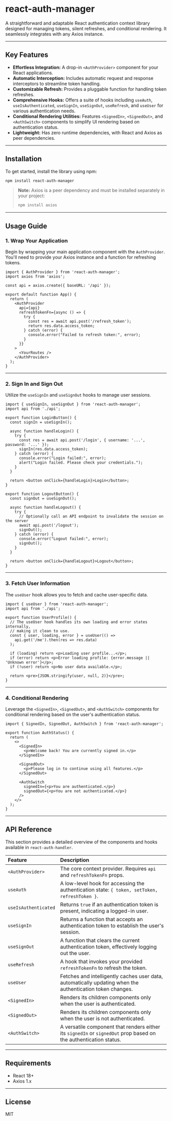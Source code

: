 # react-auth-manager

A straightforward and adaptable React authentication context library designed for managing tokens, silent refreshes, and conditional rendering. It seamlessly integrates with any Axios instance.

---

## Key Features

* **Effortless Integration:** A drop-in `<AuthProvider>` component for your React applications.
* **Automatic Interception:** Includes automatic request and response interceptors to streamline token handling.
* **Customizable Refresh:** Provides a pluggable function for handling token refreshes.
* **Comprehensive Hooks:** Offers a suite of hooks including `useAuth`, `useIsAuthenticated`, `useSignIn`, `useSignOut`, `useRefresh`, and `useUser` for various authentication needs.
* **Conditional Rendering Utilities:** Features `<SignedIn>`, `<SignedOut>`, and `<AuthSwitch>` components to simplify UI rendering based on authentication status.
* **Lightweight:** Has zero runtime dependencies, with React and Axios as peer dependencies.

---

## Installation

To get started, install the library using npm:

```bash
npm install react-auth-manager
````

> **Note:** Axios is a peer dependency and must be installed separately in your project:
>
> ```bash
> npm install axios
> ```

-----

## Usage Guide

### 1\. Wrap Your Application

Begin by wrapping your main application component with the `AuthProvider`. You'll need to provide your Axios instance and a function for refreshing tokens.

```tsx
import { AuthProvider } from 'react-auth-manager';
import axios from 'axios';

const api = axios.create({ baseURL: '/api' });

export default function App() {
  return (
    <AuthProvider
      api={api}
      refreshTokenFn={async () => {
        try {
          const res = await api.post('/refresh_token');
          return res.data.access_token;
        } catch (error) {
          console.error("Failed to refresh token:", error);
        }
      }}
    >
      <YourRoutes />
    </AuthProvider>
  );
}
```

-----

### 2\. Sign In and Sign Out

Utilize the `useSignIn` and `useSignOut` hooks to manage user sessions.

```tsx
import { useSignIn, useSignOut } from 'react-auth-manager';
import api from './api';

export function LoginButton() {
  const signIn = useSignIn();

  async function handleLogin() {
    try {
      const res = await api.post('/login', { username: '...', password: '...' });
      signIn(res.data.access_token);
    } catch (error) {
      console.error("Login failed:", error);
      alert("Login failed. Please check your credentials.");
    }
  }

  return <button onClick={handleLogin}>Login</button>;
}

export function LogoutButton() {
  const signOut = useSignOut();
  
  async function handleLogout() {
    try {
      // Optionally call an API endpoint to invalidate the session on the server
      await api.post('/logout'); 
      signOut();
    } catch (error) {
      console.error("Logout failed:", error);
      signOut(); 
    }
  }

  return <button onClick={handleLogout}>Logout</button>;
}
```

-----

### 3\. Fetch User Information

The `useUser` hook allows you to fetch and cache user-specific data.

```tsx
import { useUser } from 'react-auth-manager';
import api from './api';

export function UserProfile() {
  // The useUser hook handles its own loading and error states internally,
  // making it clean to use.
  const { user, loading, error } = useUser(() =>
    api.get('/me').then(res => res.data)
  );

  if (loading) return <p>Loading user profile...</p>;
  if (error) return <p>Error loading profile: {error.message || 'Unknown error'}</p>;
  if (!user) return <p>No user data available.</p>; 

  return <pre>{JSON.stringify(user, null, 2)}</pre>;
}
```

-----

### 4\. Conditional Rendering

Leverage the `<SignedIn>`, `<SignedOut>`, and `<AuthSwitch>` components for conditional rendering based on the user's authentication status.

```tsx
import { SignedIn, SignedOut, AuthSwitch } from 'react-auth-manager';

export function AuthStatus() {
  return (
    <>
      <SignedIn>
        <p>Welcome back! You are currently signed in.</p>
      </SignedIn>

      <SignedOut>
        <p>Please log in to continue using all features.</p>
      </SignedOut>

      <AuthSwitch
        signedIn={<p>You are authenticated.</p>}
        signedOut={<p>You are not authenticated.</p>}
      />
    </>
  );
}
```

-----

## API Reference

This section provides a detailed overview of the components and hooks available in `react-auth-handler`.

| Feature            | Description                                                                                                                                      |
| :----------------- | :----------------------------------------------------------------------------------------------------------------------------------------------- |
| `<AuthProvider>`   | The core context provider. Requires `api` and `refreshTokenFn` props.                                                                            |
| `useAuth`          | A low-level hook for accessing the authentication state: `{ token, setToken, refreshToken }`.                                                    |
| `useIsAuthenticated` | Returns `true` if an authentication token is present, indicating a logged-in user.                                                               |
| `useSignIn`        | Returns a function that accepts an authentication token to establish the user's session.                                                                         |
| `useSignOut`       | A function that clears the current authentication token, effectively logging out the user.                                                       |
| `useRefresh`       | A hook that invokes your provided `refreshTokenFn` to refresh the token.                                                                         |
| `useUser`          | Fetches and intelligently caches user data, automatically updating when the authentication token changes.                                        |
| `<SignedIn>`       | Renders its children components only when the user is authenticated.                                                                             |
| `<SignedOut>`      | Renders its children components only when the user is not authenticated.                                                                         |
| `<AuthSwitch>`     | A versatile component that renders either its `signedIn` or `signedOut` prop based on the authentication status.                                 |

-----

## Requirements

  * React 18+
  * Axios 1.x

-----

## License

MIT


